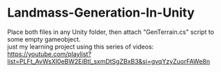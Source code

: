 # Landmass-Generation-In-Unity
Place both files in any Unity folder, then attach "GenTerrain.cs" script to some empty gameobject. <br />
just my learning project using this series of videos: https://youtube.com/playlist?list=PLFt_AvWsXl0eBW2EiBtl_sxmDtSgZBxB3&si=gvqYzyZuorFAWe8n
